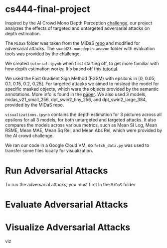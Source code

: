 # cs444-final-project

Inspired by the AI Crowd Mono Depth Perception [challenge](https://www.aicrowd.com/challenges/scene-understanding-for-autonomous-drone-delivery-suadd-23/problems/mono-depth-perception), our project
analyzes the effects of targeted and untargeted adversarial attacks on depth estimation.

The `MiDaS` folder was taken from the MiDaS [repo](https://github.com/isl-org/MiDaS) and modified for adversarial attacks.
The `suadd23-monodepth-amazon` folder with evaluation tools was provided by the challenge.

We created `tutorial.ipynb` when first starting off, to get more familiar with how depth estimation works. It's based off this [tutorial](https://keras.io/examples/vision/depth_estimation/).

We used the Fast Gradient Sign Method (FGSM) with epsilons in [0, 0.05, 0.1, 0.15, 0.2, 0.25]. For targeted attacks we aimed to mislead
the model for specific masked objects, which were the objects provided by the semantic annotations. More info is found in the [paper](https://arxiv.org/pdf/2003.10315.pdf).
We also used 3 models, midas_v21_small_256, dpt_swin2_tiny_256, and dpt_swin2_large_384, provided by the MiDaS repo.

`visualizations.ipynb` contains the depth estimation for 3 pictures across all epsilons for all 3 models, for both untargeted and targeted attacks.
It also compares the models across various metrics, such as Mean SI Log, Mean RSME, Mean MAE, Mean Sq Rel, and Mean Abs Rel, which were provided by the AI crowd challenge.

We ran our code in a Google Cloud VM, so `fetch_data.py` was used to transfer some files locally for visualization.

# Run Adversarial Attacks
To run the adversarial attacks, you must first 
In the `MiDaS` folder 

# Evaluate Adversarial Attacks

# Visualize Adversarial Attacks
viz
